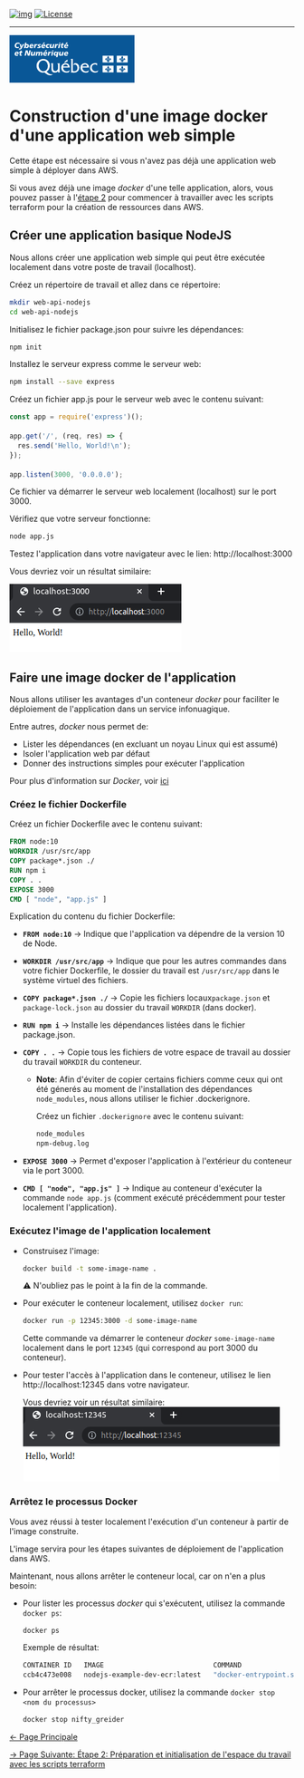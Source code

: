 <!-- ENTETE -->
[![img](https://img.shields.io/badge/Lifecycle-Experimental-339999)](https://www.quebec.ca/gouv/politiques-orientations/vitrine-numeriqc/accompagnement-des-organismes-publics/demarche-conception-services-numeriques)
[![License](https://img.shields.io/badge/Licence-LiLiQ--R-blue)](LICENSE_FR)

---

<div>
    <img src="https://github.com/CQEN-QDCE/.github/blob/main/images/mcn.png">
</div>
<!-- FIN ENTETE -->

# Construction d'une image docker d'une application web simple

Cette étape est nécessaire si vous n'avez pas déjà une application web simple à déployer dans AWS.

Si vous avez déjà une image *docker* d'une telle application, alors, vous pouvez passer à l'[étape 2](E2-preps-and-init-workspace-tf.md) pour commencer à travailler avec les scripts terraform pour la création de ressources dans AWS.

## Créer une application basique NodeJS

Nous allons créer une application web simple qui peut être exécutée localement dans votre poste de travail (localhost).

Créez un répertoire de travail et allez dans ce répertoire:
```bash
mkdir web-api-nodejs
cd web-api-nodejs
```

Initialisez le fichier package.json pour suivre les dépendances:
```bash
npm init
```
Installez le serveur express comme le serveur web:
```bash
npm install --save express
```

Créez un fichier app.js pour le serveur web avec le contenu suivant:
```js
const app = require('express')();

app.get('/', (req, res) => {
  res.send('Hello, World!\n');
});

app.listen(3000, '0.0.0.0');
```
Ce fichier va démarrer le serveur web localement (localhost) sur le port 3000.

Vérifiez que votre serveur fonctionne:
```bash
node app.js
```
Testez l'application dans votre navigateur avec le lien: http://localhost:3000

Vous devriez voir un résultat similaire:

![localhost-app](images/localhost-hello-world-nodejs.png)

## Faire une image docker de l'application

Nous allons utiliser les avantages d'un conteneur *docker* pour faciliter le déploiement de l'application dans un service infonuagique.

Entre autres, *docker* nous permet de:
- Lister les dépendances (en excluant un noyau Linux qui est assumé)
- Isoler l'application web par défaut
- Donner des instructions simples pour exécuter l'application

Pour plus d'information sur *Docker*, voir [ici](../../../CEAI/README.md#conteneurs)

### Créez le fichier Dockerfile
Créez un fichier Dockerfile avec le contenu suivant:
```dockerfile
FROM node:10
WORKDIR /usr/src/app
COPY package*.json ./
RUN npm i
COPY . .
EXPOSE 3000
CMD [ "node", "app.js" ]
```

Explication du contenu du fichier Dockerfile:
- **`FROM node:10`** -> Indique que l'application va dépendre de la version 10 de Node.
- **`WORKDIR /usr/src/app`** -> Indique que pour les autres commandes dans votre fichier Dockerfile, le dossier du travail est `/usr/src/app` dans le système virtuel des fichiers.
- **`COPY package*.json ./`** -> Copie les fichiers locaux`package.json` et `package-lock.json` au dossier du travail `WORKDIR` (dans docker).
- **`RUN npm i`** -> Installe les dépendances listées dans le fichier package.json.
- **`COPY . .`** -> Copie tous les fichiers de votre espace de travail au dossier du travail `WORKDIR` du conteneur.

    * **Note**: Afin d'éviter de copier certains fichiers comme ceux qui ont été génerés au moment de l'installation des dépendances `node_modules`, nous allons utiliser le fichier .dockerignore. 
  
        Créez un fichier `.dockerignore` avec le contenu suivant:

        ```dockerfile
        node_modules
        npm-debug.log                    
        ```

- **`EXPOSE 3000`** -> Permet d'exposer l'application à l'extérieur du conteneur via le port 3000.
- **`CMD [ "node", "app.js" ]`** -> Indique au conteneur d'exécuter la commande `node app.js` (comment exécuté précédemment pour tester localement l'application).

### Exécutez l'image de l'application localement
- Construisez l'image:
  ```bash
  docker build -t some-image-name .
  ```
  :warning: N'oubliez pas le point à la fin de la commande.
- Pour exécuter le conteneur localement, utilisez `docker run`:
  ```bash
  docker run -p 12345:3000 -d some-image-name
  ```
  Cette commande va démarrer le conteneur *docker* `some-image-name` localement dans le port `12345` (qui correspond au port 3000 du conteneur).
- Pour tester l'accès à l'application dans le conteneur, utilisez le lien http://localhost:12345 dans votre navigateur.
  
  Vous devriez voir un résultat similaire:
  ![localhost-docker-app](images/localhost-docker-image-hello-world-nodejs.png)

### Arrêtez le processus Docker
Vous avez réussi à tester localement l'exécution d'un conteneur à partir de l'image construite.

L'image servira pour les étapes suivantes de déploiement de l'application dans AWS.

Maintenant, nous allons arrêter le conteneur local, car on n'en a plus besoin:
- Pour lister les processus *docker* qui s'exécutent, utilisez la commande `docker ps`:
  ```bash
  docker ps
  ```
  Exemple de résultat:
  ```bash
  CONTAINER ID   IMAGE                           COMMAND                  CREATED          STATUS          PORTS                                         NAMES
  ccb4c473e008   nodejs-example-dev-ecr:latest   "docker-entrypoint.s…"   44 minutes ago   Up 44 minutes   0.0.0.0:12345->3000/tcp, :::12345->3000/tcp   nifty_greider
  ```
- Pour arrêter le processus docker, utilisez la commande `docker stop <nom du processus>`
  ```bash
  docker stop nifty_greider
  ```

[<- Page Principale](README.md)

[-> Page Suivante: Étape 2: Préparation et initialisation de l'espace du travail avec les scripts terraform](E2-preps-and-init-workspace-tf.md)